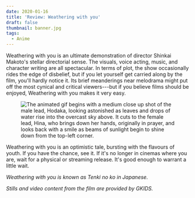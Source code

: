 ```yaml
---
date: 2020-01-16
title: 'Review: Weathering with you'
draft: false
thumbnail: banner.jpg
tags:
  - Anime
---
```


Weathering with you is an ultimate demonstration of director Shinkai Makoto's stellar directorial sense. The visuals, voice acting, music, and character writing are all spectacular. In terms of plot, the show occasionally rides the edge of disbelief, but if you let yourself get carried along by the film, you'll hardly notice it. Its brief meanderings near melodrama might put off the most cynical and critical viewers---but if you believe films should be enjoyed, Weathering with you makes it very easy.

<figure>
  <img src="1.gif" alt="The animated gif begins with a medium close up shot of the male lead, Hodaka, looking astonished as leaves and drops of water rise into the overcast sky above. It cuts to the female lead, Hina, who brings down her hands, originally in prayer, and looks back with a smile as beams of sunlight begin to shine down from the top-left corner.">
</figure>

Weathering with you is an optimistic tale, bursting with the flavours of youth. If you have the chance, see it. If it's no longer in cinemas where you are, wait for a physical or streaming release. It's good enough to warrant a little wait.

_Weathering with you is known as Tenki no ko in Japanese._

_Stills and video content from the film are provided by GKIDS._
